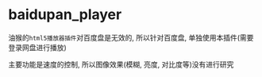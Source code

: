 # baidupan_player

油猴的`html5播放器插件`对百度盘是无效的, 所以针对百度盘, 单独使用本插件(需要登录网盘进行播放)

主要功能是速度的控制, 所以图像效果(模糊, 亮度, 对比度等)没有进行研究
